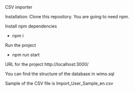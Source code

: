 CSV importer

Installation:
Clone this repository. You are going to need npm.

Install npm dependencies
- npm i

Run the project 
- npm run start

URL for the project http://localhost:3000/

You can find the structure of the database in wimo.sql

Sample of the CSV file is Import_User_Sample_en.csv
 
